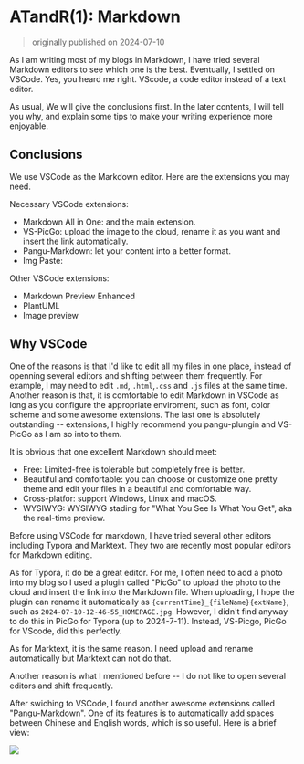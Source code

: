 # ATandR(1): Markdown

>originally published on 2024-07-10

As I am writing most of my blogs in Markdown, I have tried several Markdown editors to see which one is the best. Eventually, I settled on VSCode. Yes, you heard me right. VScode, a code editor instead of a text editor. 

As usual, We will give the conclusions first. In the later contents, I will tell you why, and explain some tips to make your writing experience more enjoyable.

## Conclusions

We use VSCode as the Markdown editor. Here are the extensions you may need.

Necessary VSCode extensions:
- Markdown All in One: and the main extension.
- VS-PicGo: upload the image to the cloud, rename it as you want and insert the link automatically.
- Pangu-Markdown: let your content into a better format.
- Img Paste: 

Other VSCode extensions:
- Markdown Preview Enhanced
- PlantUML
- Image preview


## Why VSCode

One of the reasons is that I'd like to edit all my files in one place, instead of openning several editors and shifting between them frequently. For example, I may need to edit `.md`, `.html`,`.css` and `.js` files at the same time. Another reason is that, it is comfortable to edit Markdown in VSCode as long as you configure the appropriate enviroment, such as font, color scheme and some awesome extensions. The last one is absolutely outstanding -- extensions, I highly recommend you pangu-plungin and VS-PicGo as I am so into to them.

It is obvious that one excellent Markdown should meet:
- Free: Limited-free is tolerable but completely free is better. 
- Beautiful and comfortable: you can choose or customize one pretty theme and edit your files in a beautiful and comfortable way.
- Cross-platfor: support Windows, Linux and macOS.
- WYSIWYG: WYSIWYG stading for "What You See Is What You Get", aka the real-time preview.

Before using VSCode for markdown, I have tried several other editors including Typora and Marktext. They two are recently most popular editors for Markdown editing. 

As for Typora, it do be a great editor. For me, I often need to add a photo into my blog so I used a plugin called "PicGo" to upload the photo to the cloud and insert the link into the Markdown file. When uploading, I hope the plugin can rename it automatically as `{currentTime}_{fileName}{extName}`, such as `2024-07-10-12-46-55_HOMEPAGE.jpg`. However, I didn't find anyway to do this in PicGo for Typora (up to 2024-7-11). Instead, VS-Picgo, PicGo for VScode, did this perfectly. 

As for Marktext, it is the same reason. I need upload and rename automatically but Marktext can not do that.

Another reason is what I mentioned before -- I do not like to open several editors and shift frequently.

After swiching to VSCode, I found another awesome extensions called "Pangu-Markdown". One of its features is to automatically add spaces between Chinese and English words, which is so useful. Here is a brief view:

<div class="center"><img src="https://imagebank-0.oss-cn-beijing.aliyuncs.com/VS-PicGo/2024-07-11-13-06-20_ATandR(1)-Markdown.jpg"/></div>



